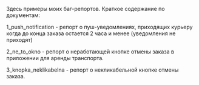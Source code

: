 Здесь примеры моих баг-репортов.
Краткое содержание по документам:

1_push_notification - репорт о пуш-уведомлениях, 
приходящих курьеру когда до конца заказа остается 2 часа 
и менее (уведомления не приходят)

2_ne_to_okno - репорт о неработающей кнопке отмены заказа в
приложении для аренды транспорта.

3_knopka_neklikabelna - репорт о некликабельной кнопке отмены заказа.